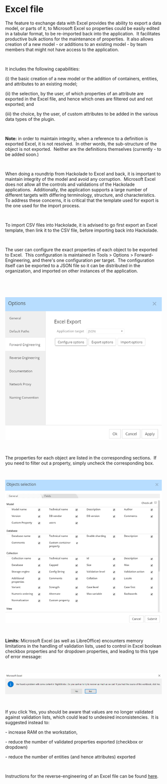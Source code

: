 # Excel file

The feature to exchange data with Excel provides the ability to export a data model, or parts of it, to Microsoft Excel so properties could be easily edited in a tabular format, to be re-imported back into the application.&nbsp; It facilitates productive bulk actions for the maintenance of properties.&nbsp; It also allows creation of a new model - or additions to an existing model - by team members that might not have access to the application.

&nbsp;

It includes the following capabilities:&nbsp;

(i) the basic creation of a new model or the addition of containers, entities, and attributes to an existing model;&nbsp;

(ii) the selection, by the user, of which properties of an attribute are exported in the Excel file, and hence which ones are filtered out and not exported; and&nbsp;

(iii) the choice, by the user, of custom attributes to be added in the various data types of the plugin.

&nbsp;

**Note:** in order to maintain integrity, when a reference to a definition is exported Excel, it is not resolved.&nbsp; In other words, the sub-structure of the object is not exported.&nbsp; Neither are the definitions themselves (currently - to be added soon.)

&nbsp;

When doing a roundtrip from Hackolade to Excel and back, it is important to maintain integrity of the model and avoid any corruption.&nbsp; Microsoft Excel does not allow all the controls and validations of the Hackolade applications.&nbsp; Additionally, the application supports a large number of different targets with differing terminology, structure, and characteristics.&nbsp; To address these concerns, it is critical that the template used for export is the one used for the import process.

&nbsp;

To import CSV files into Hackolade, it is advised to go first export an Excel template, then link it to the CSV file, before importing back into Hackolade.

&nbsp;

The user can configure the exact properties of each object to be exported to Excel.&nbsp; This configuration is maintained in Tools \> Options \> Forward-Engineering, and there's one configuration per target.&nbsp; The configuration itself can be exported to a JSON file so it can be distributed in the organization, and imported on other instances of the application.

&nbsp;

&nbsp;

![Tools Options - FE Excel Export](<lib/Tools%20Options%20-%20FE%20Excel%20Export.png>)

&nbsp;

The properties for each object are listed in the corresponding sections.&nbsp; If you need to filter out a property, simply uncheck the corresponding box.

&nbsp;

![Tools Options - FE Excel Object Selection](<lib/Tools%20Options%20-%20FE%20Excel%20Object%20Selection.png>)

&nbsp;

**Limits:** Microsoft Excel (as well as LibreOffice) encounters memory limitations in the handling of validation lists, used to control in Excel boolean checkbox properties and for dropdown properties, and leading to this type of error message:

&nbsp;

![Excel - Validation list limit](<lib/Excel%20-%20Validation%20list%20limit.png>)

&nbsp;

If you click Yes, you should be aware that values are no longer validated against validation lists, which could lead to undesired inconsistencies.&nbsp; It is suggested instead to:

\- increase RAM on the workstation,

\- reduce the number of validated properties exported (checkbox or dropdown)

\- reduce the number of entities (and hence attributes) exported

&nbsp;

Instructions for the reverse-engineering of an Excel file can be found [here](<Exceltemplate.md>).

